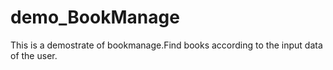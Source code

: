 # demo_BookManage
This is a demostrate of bookmanage.Find books according to the input data of the user.
